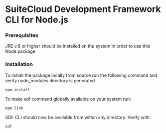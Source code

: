 # SuiteCloud Development Framework CLI for Node.js

### Prerequisites
JRE v.8 or higher should be installed on the system in order to use this Node package

### Installation
To install the package locally from source run the following command and verify node_modules directory is generated
```
npm install
```

To make sdf command globally available on your system run:
```
npm link
```

SDF CLI should now be available from within any directory. Verify with:
```
sdf
```